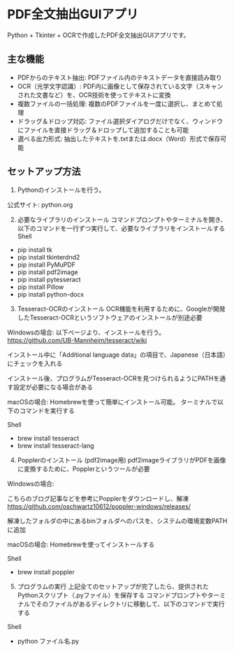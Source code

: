 # PDF全文抽出GUIアプリ

Python + Tkinter + OCRで作成したPDF全文抽出GUIアプリです。

## 主な機能

- PDFからのテキスト抽出: PDFファイル内のテキストデータを直接読み取り
- OCR（光学文字認識）: PDF内に画像として保存されている文字（スキャンされた文書など）を、OCR技術を使ってテキストに変換
- 複数ファイルの一括処理: 複数のPDFファイルを一度に選択し、まとめて処理
- ドラッグ＆ドロップ対応: ファイル選択ダイアログだけでなく、ウィンドウにファイルを直接ドラッグ＆ドロップして追加することも可能
- 選べる出力形式: 抽出したテキストを.txtまたは.docx（Word）形式で保存可能

## セットアップ方法
1. Pythonのインストールを行う。

公式サイト: python.org

2. 必要なライブラリのインストール
コマンドプロンプトやターミナルを開き、以下のコマンドを一行ずつ実行して、必要なライブラリをインストールする
Shell
- pip install tk
- pip install tkinterdnd2
- pip install PyMuPDF
- pip install pdf2image
- pip install pytesseract
- pip install Pillow
- pip install python-docx

3. Tesseract-OCRのインストール
OCR機能を利用するために、Googleが開発したTesseract-OCRというソフトウェアのインストールが別途必要

Windowsの場合:
以下ページより、インストールを行う。
https://github.com/UB-Mannheim/tesseract/wiki

インストール中に「Additional language data」の項目で、Japanese（日本語）にチェックを入れる

インストール後、プログラムがTesseract-OCRを見つけられるようにPATHを通す設定が必要になる場合がある

macOSの場合:
Homebrewを使って簡単にインストール可能。
ターミナルで以下のコマンドを実行する

Shell
- brew install tesseract
- brew install tesseract-lang

4. Popplerのインストール (pdf2image用)
pdf2imageライブラリがPDFを画像に変換するために、Popplerというツールが必要

Windowsの場合:

こちらのブログ記事などを参考にPopplerをダウンロードし、解凍
https://github.com/oschwartz10612/poppler-windows/releases/

解凍したフォルダの中にあるbinフォルダへのパスを、システムの環境変数PATHに追加

macOSの場合:
Homebrewを使ってインストールする

Shell
- brew install poppler

5. プログラムの実行
上記全てのセットアップが完了したら、提供されたPythonスクリプト（.pyファイル）を保存する
コマンドプロンプトやターミナルでそのファイルがあるディレクトリに移動して、以下のコマンドで実行する

Shell
- python ファイル名.py

